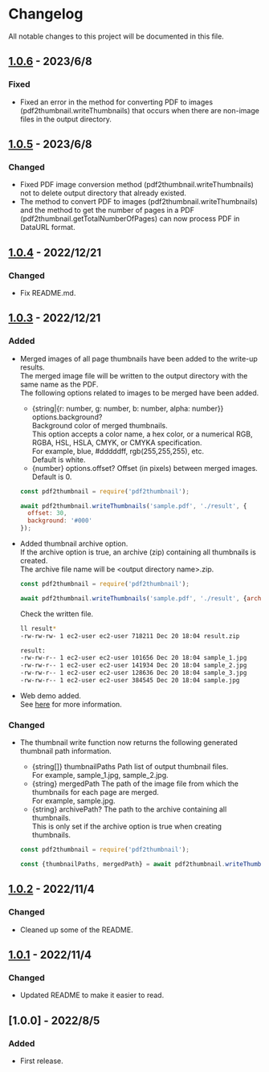 # Changelog
All notable changes to this project will be documented in this file.

## [1.0.6] - 2023/6/8
### Fixed
- Fixed an error in the method for converting PDF to images (pdf2thumbnail.writeThumbnails) that occurs when there are non-image files in the output directory.

## [1.0.5] - 2023/6/8
### Changed
- Fixed PDF image conversion method (pdf2thumbnail.writeThumbnails) not to delete output directory that already existed.
- The method to convert PDF to images (pdf2thumbnail.writeThumbnails) and the method to get the number of pages in a PDF (pdf2thumbnail.getTotalNumberOfPages) can now process PDF in DataURL format.

## [1.0.4] - 2022/12/21
### Changed
- Fix README.md.

## [1.0.3] - 2022/12/21
### Added
- Merged images of all page thumbnails have been added to the write-up results.  
    The merged image file will be written to the output directory with the same name as the PDF.  
    The following options related to images to be merged have been added.  
    - {string|{r: number, g: number, b: number, alpha: number}} options.background?  
        Background color of merged thumbnails.  
        This option accepts a color name, a hex color, or a numerical RGB, RGBA, HSL, HSLA, CMYK, or CMYKA specification.  
        For example, blue, #dddddff, rgb(255,255,255), etc.  
        Default is white.  
    - {number} options.offset? Offset (in pixels) between merged images. Default is 0.

    ```js
    const pdf2thumbnail = require('pdf2thumbnail');

    await pdf2thumbnail.writeThumbnails('sample.pdf', './result', {
      offset: 30,
      background: '#000'
    });
    ```
- Added thumbnail archive option.  
    If the archive option is true, an archive (zip) containing all thumbnails is created.  
    The archive file name will be &lt;output directory name&gt;.zip.
    ```js
    const pdf2thumbnail = require('pdf2thumbnail');

    await pdf2thumbnail.writeThumbnails('sample.pdf', './result', {archive: true});
    ```

    Check the written file.
    ```sh
    ll result*
    -rw-rw-rw- 1 ec2-user ec2-user 718211 Dec 20 18:04 result.zip

    result:
    -rw-rw-r-- 1 ec2-user ec2-user 101656 Dec 20 18:04 sample_1.jpg
    -rw-rw-r-- 1 ec2-user ec2-user 141934 Dec 20 18:04 sample_2.jpg
    -rw-rw-r-- 1 ec2-user ec2-user 128636 Dec 20 18:04 sample_3.jpg
    -rw-rw-r-- 1 ec2-user ec2-user 384545 Dec 20 18:04 sample.jpg
    ```
- Web demo added.  
    See [here](web-demo/README.md) for more information.

### Changed
- The thumbnail write function now returns the following generated thumbnail path information.  
    - {string[]} thumbnailPaths Path list of output thumbnail files.  
        For example, sample_1.jpg, sample_2.jpg.  
    - {string} mergedPath The path of the image file from which the thumbnails for each page are merged.  
        For example, sample.jpg.
    - {string} archivePath? The path to the archive containing all thumbnails.  
        This is only set if the archive option is true when creating thumbnails.

    ```js
    const pdf2thumbnail = require('pdf2thumbnail');

    const {thumbnailPaths, mergedPath} = await pdf2thumbnail.writeThumbnails('sample.pdf', './result');
    ```

## [1.0.2] - 2022/11/4
### Changed
- Cleaned up some of the README.

## [1.0.1] - 2022/11/4
### Changed
- Updated README to make it easier to read.

## [1.0.0] - 2022/8/5
### Added
- First release.

[1.0.1]: https://github.com/takuya-motoshima/pdf2thumbnail/compare/v1.0.0...v1.0.1
[1.0.2]: https://github.com/takuya-motoshima/pdf2thumbnail/compare/v1.0.1...v1.0.2
[1.0.3]: https://github.com/takuya-motoshima/pdf2thumbnail/compare/v1.0.2...v1.0.3
[1.0.4]: https://github.com/takuya-motoshima/pdf2thumbnail/compare/v1.0.3...v1.0.4
[1.0.5]: https://github.com/takuya-motoshima/pdf2thumbnail/compare/v1.0.4...v1.0.5
[1.0.6]: https://github.com/takuya-motoshima/pdf2thumbnail/compare/v1.0.5...v1.0.6